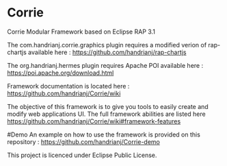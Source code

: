 # Corrie
Corrie Modular Framework based on Eclipse RAP 3.1

The com.handrianj.corrie.graphics plugin requires a modified verion of rap-chartjs available here : https://github.com/handrianj/rap-chartjs

The org.handrianj.hermes plugin requires Apache POI available here : https://poi.apache.org/download.html

Framework documentation is located here : https://github.com/handrianj/Corrie/wiki

The objective of this framework is to give you tools to easily create and modify web applications UI. The full framework abilities are listed here https://github.com/handrianj/Corrie/wiki#framework-features

#Demo
An example on how to use the framework is provided on this repository : https://github.com/handrianj/Corrie-demo

This project is licenced under Eclipse Public License. 

